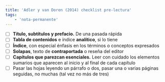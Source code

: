 ```yaml
---
title: 'Adler y van Doren (2014) checklist pre-lectura'
tags:
    - 'nota-permanente'
---
```


- [ ] **Título, subtítulos y prefacio.** De una pasada rápida
- [ ] **Tabla de contenidos** e índice **analítico**, si lo tiene
- [ ] **Índice**, con especial énfasis en los términos o conceptos expresados
- [ ] **Solapas**, texto de **contraportada** o reseña del editor
- [ ] **Capítulos que parezcan esenciales.** Leer con cuidado los elementos sumarios que aparecen al inicio y al final de cada capítulo
- [ ] Pasar las hojas leyendo un párrafo o dos, pasar una o varias páginas seguidas, no muchas (tal vez no más de tres)